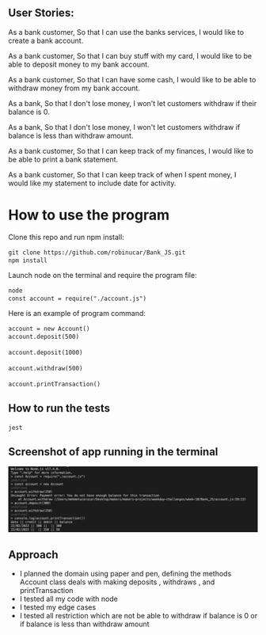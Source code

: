 ## User Stories:

As a bank customer,
So that I can use the banks services,
I would like to create a bank account.

As a bank customer,
So that I can buy stuff with my card,
I would like to be able to deposit money to my bank account.

As a bank customer,
So that I can have some cash,
I would like to be able to withdraw money from my bank account.

As a bank,
So that I don't lose money,
I won't let customers withdraw if their balance is 0.

As a bank,
So that I don't lose money,
I won't let customers withdraw if balance is less than withdraw amount.

As a bank customer,
So that I can keep track of my finances,
I would like to be able to print a bank statement.

As a bank customer,
So that I can keep track of when I spent money,
I would like my statement to include date for activity.

# How to use the program

Clone this repo and run npm install: 

```
git clone https://github.com/robinucar/Bank_JS.git
npm install
```
Launch node on the terminal and require the program file:
```
node
const account = require("./account.js")
```
Here is an example of program command:

```
account = new Account()
account.deposit(500)

account.deposit(1000)

account.withdraw(500)

account.printTransaction()

```

## How to run the tests
``` 
jest
```
## Screenshot of app running in the terminal

![](images/node_output.png)

## Approach

- I planned the domain using paper and pen, defining the methods
    Account class deals with making deposits , withdraws , and printTransaction 
- I tested all my code with node
- I tested my edge cases
- I tested all restriction which are not be able to withdraw if balance is 0 or if balance is less than withdraw amount


